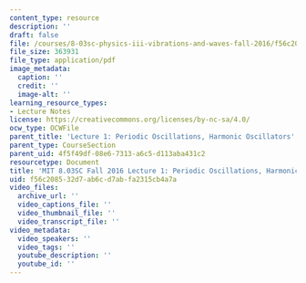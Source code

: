 ```yaml
---
content_type: resource
description: ''
draft: false
file: /courses/8-03sc-physics-iii-vibrations-and-waves-fall-2016/f56c208532d7ab6cd7abfa2315cb4a7a_MIT8_03SCF16_Lec1.pdf
file_size: 363931
file_type: application/pdf
image_metadata:
  caption: ''
  credit: ''
  image-alt: ''
learning_resource_types:
- Lecture Notes
license: https://creativecommons.org/licenses/by-nc-sa/4.0/
ocw_type: OCWFile
parent_title: 'Lecture 1: Periodic Oscillations, Harmonic Oscillators'
parent_type: CourseSection
parent_uid: 4f5f49df-08e6-7313-a6c5-d113aba431c2
resourcetype: Document
title: 'MIT 8.03SC Fall 2016 Lecture 1: Periodic Oscillations, Harmonic Oscillators'
uid: f56c2085-32d7-ab6c-d7ab-fa2315cb4a7a
video_files:
  archive_url: ''
  video_captions_file: ''
  video_thumbnail_file: ''
  video_transcript_file: ''
video_metadata:
  video_speakers: ''
  video_tags: ''
  youtube_description: ''
  youtube_id: ''
---
```

